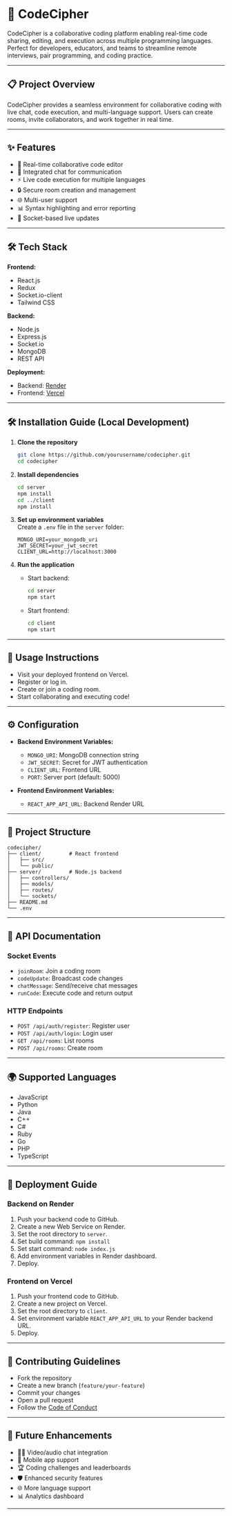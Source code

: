 # 🚀 CodeCipher

CodeCipher is a collaborative coding platform enabling real-time code sharing, editing, and execution across multiple programming languages. Perfect for developers, educators, and teams to streamline remote interviews, pair programming, and coding practice.

---

## 📋 Project Overview

CodeCipher provides a seamless environment for collaborative coding with live chat, code execution, and multi-language support. Users can create rooms, invite collaborators, and work together in real time.

---

## ✨ Features

- 📝 Real-time collaborative code editor
- 💬 Integrated chat for communication
- ⚡ Live code execution for multiple languages
- 🔒 Secure room creation and management
- 🌐 Multi-user support
- 📊 Syntax highlighting and error reporting
- 🔄 Socket-based live updates

---

## 🛠️ Tech Stack

**Frontend:**  
- React.js  
- Redux  
- Socket.io-client  
- Tailwind CSS

**Backend:**  
- Node.js  
- Express.js  
- Socket.io  
- MongoDB  
- REST API

**Deployment:**  
- Backend: [Render](https://render.com/)  
- Frontend: [Vercel](https://vercel.com/)

---

## 🛠️ Installation Guide (Local Development)

1. **Clone the repository**
   ```bash
   git clone https://github.com/yourusername/codecipher.git
   cd codecipher
   ```

2. **Install dependencies**
   ```bash
   cd server
   npm install
   cd ../client
   npm install
   ```

3. **Set up environment variables**  
   Create a `.env` file in the `server` folder:
   ```
   MONGO_URI=your_mongodb_uri
   JWT_SECRET=your_jwt_secret
   CLIENT_URL=http://localhost:3000
   ```

4. **Run the application**
   - Start backend:
     ```bash
     cd server
     npm start
     ```
   - Start frontend:
     ```bash
     cd client
     npm start
     ```

---

## 🚦 Usage Instructions

- Visit your deployed frontend on Vercel.
- Register or log in.
- Create or join a coding room.
- Start collaborating and executing code!

---

## ⚙️ Configuration

- **Backend Environment Variables:**  
  - `MONGO_URI`: MongoDB connection string  
  - `JWT_SECRET`: Secret for JWT authentication  
  - `CLIENT_URL`: Frontend URL  
  - `PORT`: Server port (default: 5000)

- **Frontend Environment Variables:**  
  - `REACT_APP_API_URL`: Backend Render URL

---

## 📁 Project Structure

```
codecipher/
├── client/         # React frontend
│   ├── src/
│   └── public/
├── server/         # Node.js backend
│   ├── controllers/
│   ├── models/
│   ├── routes/
│   └── sockets/
├── README.md
└── .env
```

---

## 📡 API Documentation

### Socket Events

- `joinRoom`: Join a coding room
- `codeUpdate`: Broadcast code changes
- `chatMessage`: Send/receive chat messages
- `runCode`: Execute code and return output

### HTTP Endpoints

- `POST /api/auth/register`: Register user
- `POST /api/auth/login`: Login user
- `GET /api/rooms`: List rooms
- `POST /api/rooms`: Create room

---

## 🌍 Supported Languages

- JavaScript
- Python
- Java
- C++
- C#
- Ruby
- Go
- PHP
- TypeScript

---

## 🚀 Deployment Guide

### Backend on Render

1. Push your backend code to GitHub.
2. Create a new Web Service on Render.
3. Set the root directory to `server`.
4. Set build command: `npm install`
5. Set start command: `node index.js`
6. Add environment variables in Render dashboard.
7. Deploy.

### Frontend on Vercel

1. Push your frontend code to GitHub.
2. Create a new project on Vercel.
3. Set the root directory to `client`.
4. Set environment variable `REACT_APP_API_URL` to your Render backend URL.
5. Deploy.

---

## 🤝 Contributing Guidelines

- Fork the repository
- Create a new branch (`feature/your-feature`)
- Commit your changes
- Open a pull request
- Follow the [Code of Conduct](CODE_OF_CONDUCT.md)

---

## 🔮 Future Enhancements

- 🧑‍💻 Video/audio chat integration
- 📱 Mobile app support
- 🏆 Coding challenges and leaderboards
- 🛡️ Enhanced security features
- 🌐 More language support
- 📊 Analytics dashboard

---